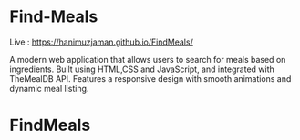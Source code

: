 # Find-Meals
Live : https://hanimuzjaman.github.io/FindMeals/

A modern web application that allows users to search for meals based on ingredients. Built using HTML,CSS and JavaScript, and integrated with TheMealDB API. Features a responsive design with smooth animations and dynamic meal listing.
# FindMeals
